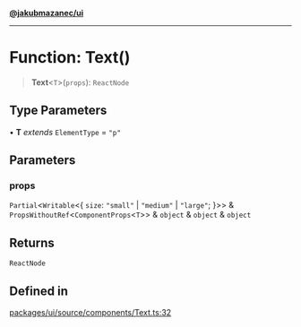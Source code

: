 [**@jakubmazanec/ui**](../README.md)

---

# Function: Text()

> **Text**\<`T`\>(`props`): `ReactNode`

## Type Parameters

• **T** _extends_ `ElementType` = `"p"`

## Parameters

### props

`Partial`\<`Writable`\<\{ `size`: `"small"` \| `"medium"` \| `"large"`; \}\>\> &
`PropsWithoutRef`\<`ComponentProps`\<`T`\>\> & `object` & `object` & `object`

## Returns

`ReactNode`

## Defined in

[packages/ui/source/components/Text.ts:32](https://github.com/jakubmazanec/tools/blob/4bb343d3736e4f9f11a014de3241c6054262151e/packages/ui/source/components/Text.ts#L32)
